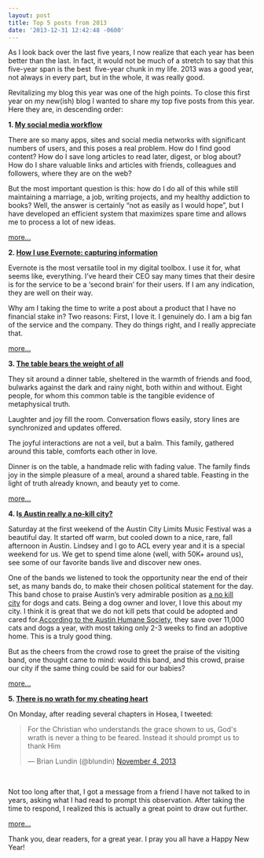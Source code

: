 ```yaml
---
layout: post
title: Top 5 posts from 2013
date: '2013-12-31 12:42:48 -0600'
---
```

<p>As I look back over the last five years, I now realize that each year has been better than the last. In fact, it would not be much of a stretch to say that this five-year span is the best  five-year chunk in my life. 2013 was a good year, not always in every part, but in the whole, it was really good.</p>
<p>Revitalizing my blog this year was one of the high points. To close this first year on my new(ish) blog I wanted to share my top five posts from this year. Here they are, in descending order:</p>
<p><strong>1. <a href="http://brianlundin.com/2013/05/23/my-social-media-workflow/">My social media workflow</a></strong></p>
<p>There are so many apps, sites and social media networks with significant numbers of users, and this poses a real problem. How do I find good content? How do I save long articles to read later, digest, or blog about? How do I share valuable links and articles with friends, colleagues and followers, where they are on the web?</p>
<p>But the most important question is this: how do I do all of this while still maintaining a marriage, a job, writing projects, and my healthy addiction to books? Well, the answer is certainly “not as easily as I would hope”, but I have developed an efficient system that maximizes spare time and allows me to process a lot of new ideas.</p>
<p><a href="http://brianlundin.com/2013/05/23/my-social-media-workflow/">more...</a></p>
<p><strong>2. <a href="http://brianlundin.com/2013/05/30/how-i-use-evernote-capturing-information/">How I use Evernote: capturing information</a></strong></p>
<p>Evernote is the most versatile tool in my digital toolbox. I use it for, what seems like, everything. I’ve heard their CEO say many times that their desire is for the service to be a ‘second brain’ for their users. If I am any indication, they are well on their way.</p>
<p>Why am I taking the time to write a post about a product that I have no financial stake in? Two reasons: First, I love it. I genuinely do. I am a big fan of the service and the company. They do things right, and I really appreciate that.</p>
<p><a href="http://brianlundin.com/2013/05/30/how-i-use-evernote-capturing-information/">more...</a></p>
<p><strong>3. <a href="http://brianlundin.com/2013/09/23/the-table-bears-the-weight-of-all/">The table bears the weight of all</a></strong></p>
<p>They sit around a dinner table, sheltered in the warmth of friends and food, bulwarks against the dark and rainy night, both within and without. Eight people, for whom this common table is the tangible evidence of metaphysical truth.</p>
<p>Laughter and joy fill the room. Conversation flows easily, story lines are synchronized and updates offered.</p>
<p>The joyful interactions are not a veil, but a balm. This family, gathered around this table, comforts each other in love.</p>
<p>Dinner is on the table, a handmade relic with fading value. The family finds joy in the simple pleasure of a meal, around a shared table. Feasting in the light of truth already known, and beauty yet to come.</p>
<p><a href="http://brianlundin.com/2013/09/23/the-table-bears-the-weight-of-all/">more...</a></p>
<p><strong>4. I<a href="http://brianlundin.com/2013/10/11/is-austin-really-a-no-kill-city/">s Austin really a no-kill city?</a></strong></p>
<p>Saturday at the first weekend of the Austin City Limits Music Festival was a beautiful day. It started off warm, but cooled down to a nice, rare, fall afternoon in Austin. Lindsey and I go to ACL every year and it is a special weekend for us. We get to spend time alone (well, with 50K+ around us), see some of our favorite bands live and discover new ones.</p>
<p>One of the bands we listened to took the opportunity near the end of their set, as many bands do, to make their chosen political statement for the day. This band chose to praise Austin’s very admirable position as <a href="http://nokillaustin.org/">a no kill city</a> for dogs and cats. Being a dog owner and lover, I love this about my city. I think it is great that we do not kill pets that could be adopted and cared for.<a href="http://www.austinhumanesociety.org/about-us/faqs">According to the Austin Humane Society</a>, they save over 11,000 cats and dogs a year, with most taking only 2-3 weeks to find an adoptive home. This is a truly good thing.</p>
<p>But as the cheers from the crowd rose to greet the praise of the visiting band, one thought came to mind: would this band, and this crowd, praise our city if the same thing could be said for our babies?</p>
<p><a href="http://brianlundin.com/2013/10/11/is-austin-really-a-no-kill-city/">more...</a></p>
<p><strong>5. <a href="http://brianlundin.com/2013/11/07/there-is-no-wrath-for-my-cheating-heart/">There is no wrath for my cheating heart</a></strong></p>
<p>On Monday, after reading several chapters in Hosea, I tweeted:</p>
<blockquote class="twitter-tweet" lang="en"><p>For the Christian who understands the grace shown to us, God's wrath is never a thing to be feared. Instead it should prompt us to thank Him</p>
<p>— Brian Lundin (@blundin) <a href="https://twitter.com/blundin/statuses/397410090300768257">November 4, 2013</a></p></blockquote>
<p>&nbsp;</p>
<p>Not too long after that, I got a message from a friend I have not talked to in years, asking what I had read to prompt this observation. After taking the time to respond, I realized this is actually a great point to draw out further.</p>
<p><a href="http://brianlundin.com/2013/11/07/there-is-no-wrath-for-my-cheating-heart/">more...</a></p>
<p>Thank you, dear readers, for a great year. I pray you all have a Happy New Year!</p>
